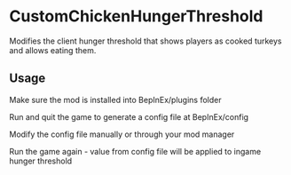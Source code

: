 # CustomChickenHungerThreshold

Modifies the client hunger threshold that shows players as cooked turkeys and allows eating them.

## Usage

Make sure the mod is installed into BepInEx/plugins folder

Run and quit the game to generate a config file at BepInEx/config

Modify the config file manually or through your mod manager

Run the game again - value from config file will be applied to ingame hunger threshold